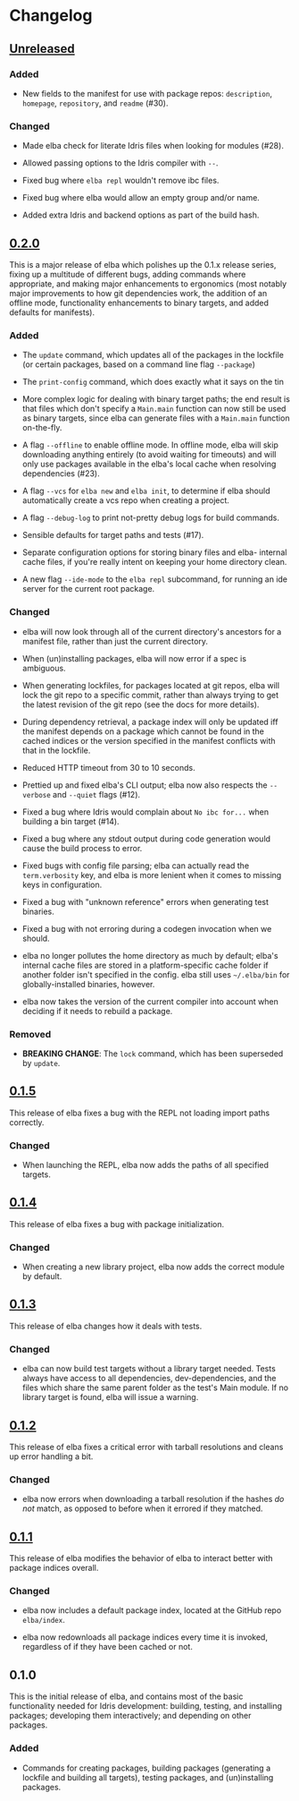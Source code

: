 # Changelog

## [Unreleased]

### Added

- New fields to the manifest for use with package repos: `description`,
  `homepage`, `repository`, and `readme` (#30).

### Changed

- Made elba check for literate Idris files when looking for modules
  (#28).

- Allowed passing options to the Idris compiler with `--`.

- Fixed bug where `elba repl` wouldn't remove ibc files.

- Fixed bug where elba would allow an empty group and/or name.

- Added extra Idris and backend options as part of the build hash.

## [0.2.0]

This is a major release of elba which polishes up the 0.1.x release
series, fixing up a multitude of different bugs, adding commands
where appropriate, and making major enhancements to ergonomics
(most notably major improvements to how git dependencies work,
the addition of an offline mode, functionality enhancements to
binary targets, and added defaults for manifests).

### Added

- The `update` command, which updates all of the packages in the
  lockfile (or certain packages, based on a command line flag
  `--package`)
  
- The `print-config` command, which does exactly what it says
  on the tin

- More complex logic for dealing with binary target paths; the end
  result is that files which don't specify a `Main.main` function
  can now still be used as binary targets, since elba can generate
  files with a `Main.main` function on-the-fly.

- A flag `--offline` to enable offline mode. In offline mode, elba
  will skip downloading anything entirely (to avoid waiting for
  timeouts) and will only use packages available in the elba's
  local cache when resolving dependencies (#23).

- A flag `--vcs` for `elba new` and `elba init`, to determine if
  elba should automatically create a vcs repo when creating a
  project.
  
- A flag `--debug-log` to print not-pretty debug logs for build
  commands.

- Sensible defaults for target paths and tests (#17).

- Separate configuration options for storing binary files and elba-
  internal cache files, if you're really intent on keeping your
  home directory clean.

- A new flag `--ide-mode` to the `elba repl` subcommand, for
  running an ide server for the current root package.

### Changed

- elba will now look through all of the current directory's
  ancestors for a manifest file, rather than just the current
  directory.
  
- When (un)installing packages, elba will now error if a spec
  is ambiguous.

- When generating lockfiles, for packages located at git repos,
  elba will lock the git repo to a specific commit, rather than
  always trying to get the latest revision of the git repo (see
  the docs for more details).

- During dependency retrieval, a package index will only be
  updated iff the manifest depends on a package which cannot
  be found in the cached indices or the version specified in
  the manifest conflicts with that in the lockfile.

- Reduced HTTP timeout from 30 to 10 seconds.

- Prettied up and fixed elba's CLI output; elba now also respects
  the `--verbose` and `--quiet` flags (#12).

- Fixed a bug where Idris would complain about `No ibc for...`
  when building a bin target (#14).

- Fixed a bug where any stdout output during code generation
  would cause the build process to error.

- Fixed bugs with config file parsing; elba can actually read
  the `term.verbosity` key, and elba is more lenient when it
  comes to missing keys in configuration.

- Fixed a bug with "unknown reference" errors when generating
  test binaries.

- Fixed a bug with not erroring during a codegen invocation
  when we should.

- elba no longer pollutes the home directory as much by default; 
  elba's internal cache files are stored in a platform-specific
  cache folder if another folder isn't specified in the config.
  elba still uses `~/.elba/bin` for globally-installed binaries,
  however.

- elba now takes the version of the current compiler into account
  when deciding if it needs to rebuild a package.
  
### Removed

- **BREAKING CHANGE**: The `lock` command, which has been superseded
  by `update`.

## [0.1.5]

This release of elba fixes a bug with the REPL not loading
import paths correctly.

### Changed

- When launching the REPL, elba now adds the paths of all
  specified targets.

## [0.1.4]

This release of elba fixes a bug with package initialization.

### Changed

- When creating a new library project, elba now adds the correct
  module by default.

## [0.1.3]

This release of elba changes how it deals with tests.

### Changed

- elba can now build test targets without a library target needed.
  Tests always have access to all dependencies, dev-dependencies,
  and the files which share the same parent folder as the test's
  Main module. If no library target is found, elba will issue a
  warning.

## [0.1.2]

This release of elba fixes a critical error with tarball resolutions
and cleans up error handling a bit.

### Changed

- elba now errors when downloading a tarball resolution if the hashes
  *do not* match, as opposed to before when it errored if they matched.

## [0.1.1]

This release of elba modifies the behavior of elba to interact better
with package indices overall.

### Changed

- elba now includes a default package index, located at the GitHub repo
  `elba/index`.

- elba now redownloads all package indices every time it is invoked,
  regardless of if they have been cached or not.

## 0.1.0

This is the initial release of elba, and contains most of the basic
functionality needed for Idris development: building, testing, and
installing packages; developing them interactively; and depending on
other packages.

### Added

- Commands for creating packages, building packages (generating a lockfile
  and building all targets), testing packages, and (un)installing packages.

[Unreleased]: https://github.com/elba/elba/compare/0.2.0...HEAD
[0.2.0]: https://github.com/elba/elba/compare/0.1.5...0.2.0
[0.1.5]: https://github.com/elba/elba/compare/0.1.4...0.1.5
[0.1.4]: https://github.com/elba/elba/compare/0.1.3...0.1.4
[0.1.3]: https://github.com/elba/elba/compare/0.1.2...0.1.3
[0.1.2]: https://github.com/elba/elba/compare/0.1.1...0.1.2
[0.1.1]: https://github.com/elba/elba/compare/0.1.0...0.1.1
